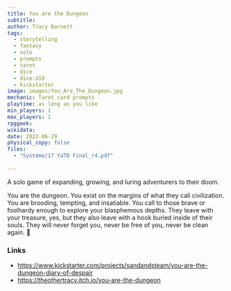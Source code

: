 ```yaml
---
title: You are the Dungeon
subtitle: 
author: Tracy Barnett
tags:
  - storytelling
  - fantasy
  - solo
  - prompts
  - tarot
  - dice
  - dice:d10
  - kickstarter
image: images/You_Are_The_Dungeon.jpg
mechanic: Tarot card prompts
playtime: as long as you like
min_players: 1 
max_players: 1
rpggeek:
wikidata:
date: 2022-06-29
physical_copy: false
files:
  - "Systeme/17 YaTD Final_r4.pdf"
  
---
```


<!-- Excerpt Start -->
A solo game of expanding, growing, and luring adventurers to their doom.

You are the dungeon. You exist on the margins of what they call civilization. You are
brooding, tempting, and insatiable. You call to those brave or foolhardy enough to
explore your blasphemous depths. They leave with your treasure, yes, but they also
leave with a hook buried inside of their souls. They will never forget you, never be free
of you, never be clean again.

<!-- Excerpt End -->

### Links

- https://www.kickstarter.com/projects/sandandsteam/you-are-the-dungeon-diary-of-despair
- https://theothertracy.itch.io/you-are-the-dungeon
